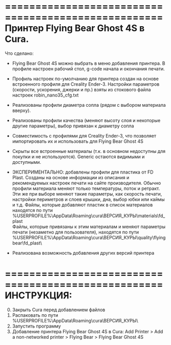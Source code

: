 ====================================================    
Принтер Flying Bear Ghost 4S в Cura.
====================================================    
Что сделано:

- Flying Bear Ghost 4S можно выбрать в меню добавления принтера. В профиле настроен рабочий стол, g-code начала и окончания печати.

- Профиль настроек по-умолчанию для принтера создан на основе встроенного профиля для Creality Ender-3. Настройки параметров (скорости, ускорения, джерки и пр.) взяты из стокового файла настроек robin_nano35_cfg.txt

- Реализованы профили диаметра сопла (рядом с выбором материала вверху).

- Реализованы профили качества (меняют высоту слоя и некоторые другие параметры), выбор привязан к диаметру сопла

- Совместимость с профилями для Creality Ender-3, что позволяет импортировать их и использовать для Flying Bear Ghost 4S

- Скрыты все встроенные материалы (т.к. в основном недоступны для покупки и не используются). Generic остаются видимыми и доступными.

- ЭКСПЕРИМЕНТАЛЬНО: добавлены профили для пластика от FD Plast. Созданы на основе информации из описания и рекомендуемых настроек печати на сайте производителя. Обычно профили материала меняют только температуры, поток и ретракт. Эти же при выборе меняют такие параметры, как скорость печати, настройки периметров и слоев крышки, дна, выбор юбки или каймы и т.д. 
Файлы, которые добавляют пластик в список материалов находятся по пути %USERPROFILE%\AppData\Roaming\cura\ВЕРСИЯ_КУРЫ\materials\fd_plast\
Файлы, которые привязаны к этим материалам и меняют параметры печати (незаметно для пользователя), находятся по пути %USERPROFILE%\AppData\Roaming\cura\ВЕРСИЯ_КУРЫ\quality\flyingbear\fd_plast\

- Реализована возможность добавления других версий принтера

====================================================    
ИНСТРУКЦИЯ:
====================================================

0) Закрыть Cura перед добавлением файлов
1) Распаковать по пути %USERPROFILE%\AppData\Roaming\cura\ВЕРСИЯ_КУРЫ\
2) Запустить программу
3) Добавление принтера Flying Bear Ghost 4S в Cura:
Add Printer > Add a non-networked printer > Flying Bear > Flying Bear Ghost 4S

